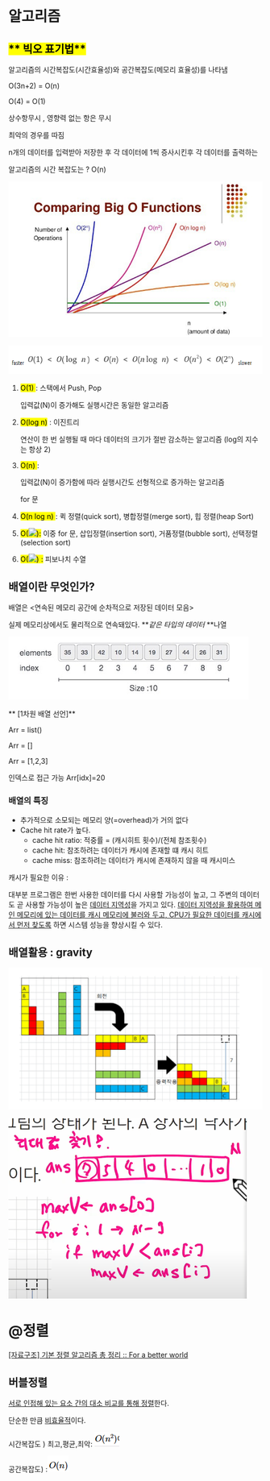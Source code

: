 # 알고리즘

## <mark>** 빅오 표기법**</mark>

알고리즘의 시간복잡도(시간효율성)와 공간복잡도(메모리 효율성)를 나타냄

O(3n+2) = O(n)

O(4) = O(1)

상수항무시 , 영향력 없는 항은 무시

최악의 경우를 따짐

n개의 데이터를 입력받아 저장한 후 각 데이터에 1씩 증사시킨후 각 데이터를 출력하는

알고리즘의 시간 복잡도는 ? O(n)

![](알고리즘_assets/2023-02-01-09-10-21-image.png)

![](알고리즘_assets/2023-02-01-09-10-59-image.png)

1. <mark>O(1) </mark>: 스택에서 Push, Pop
   
   입력값(N)이 증가해도 실행시간은 동일한 알고리즘

2. <mark>O(log n)</mark> : 이진트리
   
   연산이 한 번 실행될 때 마다 데이터의 크기가 절반 감소하는 알고리즘 (log의 지수는 항상 2)

3. <mark>O(n) </mark>:
   
   입력값(N)이 증가함에 따라 실행시간도 선형적으로 증가하는 알고리즘
   
    for 문

4. <mark>O(n log n) </mark>: 퀵 정렬(quick sort), 병합정렬(merge sort), 힙 정렬(heap Sort)

5. <mark>O(![](https://t1.daumcdn.net/cfile/tistory/9986834A5C7EBD3007)):</mark> 이중 for 문, 삽입정렬(insertion sort), 거품정렬(bubble sort), 선택정렬(selection sort)

6. <mark>O(![](https://t1.daumcdn.net/cfile/tistory/99D5714E5C7EBD2506)) :</mark> 피보나치 수열

## 배열이란 무엇인가?

배열은 <연속된 메모리 공간에 순차적으로 저장된 데이터 모음>

실제 메모리상에서도 물리적으로 연속돼있다. ***같은 타입의 데이터* **나열

![](알고리즘_assets/2023-02-01-09-21-07-image.png)

** [1차원 배열 선언]**

 Arr = list()

Arr = []

Arr = [1,2,3]

인덱스로 접근 가능  Arr[idx]=20 

### 배열의 특징

- 추가적으로 소모되는 메모리 양(=overhead)가 거의 없다
- Cache hit rate가 높다.
  - cache hit ratio: 적중률 = (캐시히트 횟수)/(전체 참조횟수)
  - cache hit: 참조하려는 데이터가 캐시에 존재할 떄 캐시 히트
  - cache miss: 참조하려는 데이터가 캐시에 존재하지 않을 때 캐시미스

캐시가 필요한 이유 :  

대부분 프로그램은 한번 사용한 데이터를 다시 사용할 가능성이 높고, 그 주변의 데이터도 곧 사용할 가능성이 높은 <u>데이터 지역성</u>을 가지고 있다. <u>데이터 지역성을 활용하여 메인 메모리에 있는 데이터를 캐시 메모리에 불러와 두고, CPU가 필요한 데이터를 캐시에서 먼저 찾도록</u> 하면 시스템 성능을 향상시킬 수 있다.

## 배열활용 : gravity

![](알고리즘_assets/2023-02-01-09-38-13-image.png)

![](알고리즘_assets/2023-02-01-09-39-22-image.png)

# @정렬

[[자료구조] 기본 정렬 알고리즘 총 정리 :: For a better world](https://roytravel.tistory.com/328)

## 버블정렬

<u>서로 인접해 있는 요소 간의 대소 비교를 통해 정렬</u>한다. 

단순한 만큼 <u>비효율적</u>이다.

시간복잡도 ) 최고,평균,최악: ![](알고리즘_assets/2023-02-01-09-51-53-image.png)

공간복잡도) :![](알고리즘_assets/2023-02-01-09-52-33-image.png)
